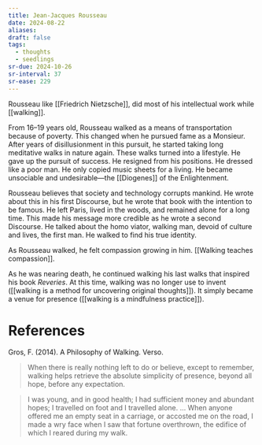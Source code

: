 ```yaml
---
title: Jean-Jacques Rousseau
date: 2024-08-22
aliases: 
draft: false
tags:
  - thoughts
  - seedlings
sr-due: 2024-10-26
sr-interval: 37
sr-ease: 229
---
```

Rousseau like [[Friedrich Nietzsche]], did most of his intellectual work while [[walking]].

From 16–19 years old, Rousseau walked as a means of transportation because of poverty. This changed when he pursued fame as a Monsieur. After years of disillusionment in this pursuit, he started taking long meditative walks in nature again. These walks turned into a lifestyle. He gave up the pursuit of success. He resigned from his positions. He dressed like a poor man. He only copied music sheets for a living. He became unsociable and undesirable—the [[Diogenes]] of the Enlightenment.

Rousseau believes that society and technology corrupts mankind. He wrote about this in his first Discourse, but he wrote that book with the intention to be famous. He left Paris, lived in the woods, and remained alone for a long time. This made his message more credible as he wrote a second Discourse. He talked about the homo viator, walking man, devoid of culture and lives, the first man. He walked to find his true identity.

As Rousseau walked, he felt compassion growing in him. [[Walking teaches compassion]].

As he was nearing death, he continued walking his last walks that inspired his book *Reveries*. At this time, walking was no longer use to invent ([[walking is a method for uncovering original thoughts]]). It simply became a venue for presence ([[walking is a mindfulness practice]]).

# References

Gros, F. (2014). A Philosophy of Walking. Verso.

>When there is really nothing left to do or believe, except to remember, walking helps retrieve the absolute simplicity of presence, beyond all hope, before any expectation.

>I was young, and in good health; I had sufficient money and abundant hopes; I travelled on foot and I travelled alone. … When anyone offered me an empty seat in a carriage, or accosted me on the road, I made a wry face when I saw that fortune overthrown, the edifice of which I reared during my walk.



